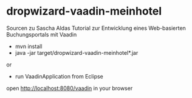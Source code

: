 dropwizard-vaadin-meinhotel
==============================

Sourcen zu Sascha Aldas Tutorial zur Entwicklung eines Web-basierten Buchungsportals mit Vaadin  

* mvn install
* java -jar target/dropwizard-vaadin-meinhotel*.jar

or
* run VaadinApplication from Eclipse

open [http://localhost:8080/vaadin](http://localhost:8080/vaadin) in your browser
